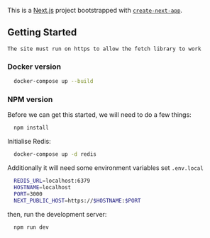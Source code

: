 This is a [Next.js](https://nextjs.org/) project bootstrapped with [`create-next-app`](https://github.com/vercel/next.js/tree/canary/packages/create-next-app).

## Getting Started

`The site must run on https to allow the fetch library to work`

### Docker version
```bash
  docker-compose up --build
```

### NPM version
Before we can get this started, we will need to do a few things:

```bash
  npm install
```

Initialise Redis:
```bash
  docker-compose up -d redis
```

Additionally it will need some environment variables set
`.env.local`
```bash
  REDIS_URL=localhost:6379
  HOSTNAME=localhost
  PORT=3000
  NEXT_PUBLIC_HOST=https://$HOSTNAME:$PORT
```

then, run the development server:

```bash
  npm run dev
```